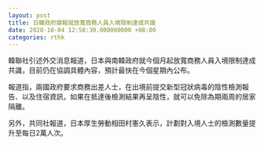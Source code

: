 ```yaml
---
layout: post
title: 日韓政府據報就放寬商務人員入境限制達成共識
date: 2020-10-04 12:58:30.000000000 +08:00
categories: rthk
---
```


韓聯社引述外交消息報道，日本與南韓政府就今個月起放寬商務人員入境限制達成共識，目前仍在協調具體內容，預計最快在今個星期內公布。

報道指，兩國政府要求商務出差人士，在出境前提交新型冠狀病毒的陰性檢測報告、以及住宿資訊，如果在抵達後檢測結果再呈陰性，就可以免除為期兩周的居家隔離。

另外，共同社報道，日本厚生勞動相田村憲久表示，計劃對入境人士的檢測數量提升至每日2萬人次。
